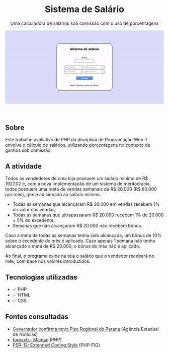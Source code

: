 <h1 align="center">Sistema de Salário</h1>
<p align="center">Uma calculadora de salários sob comissão com o uso de porcentagens</p>
<p align="center">
  <img alt="Exemplo" src="docs/Exemplo.gif" />
</p>
<br />

## Sobre

Este trabalho avaliativo de PHP da disciplina de Programação Web II envolve o cálculo de salários, utilizando porcentagens no contexto de ganhos sob comissão.

## A atividade

Todos os vendedores de uma loja possuem um salário mínimo de R$ 1927,02 e, com a nova implementação de um sistema de meritocracia, todos possuem uma meta de vendas semanais de R$ 20.000 (R$ 80.000 por mês), que é adicionada ao salário mínimo.

- Todas as semanas que alcançaram R$ 20.000 em vendas recebem 1% do valor das vendas;
- Todas as semanas que ultrapassaram R$ 20.000 recebem 1% de 20.000 + 5% do excedente;
- Semanas que não alcançaram R$ 20.000 não recebem bônus.

Caso a meta de todas as semanas tenha sido alcançada, um bônus de 10% sobre o excedente do mês é aplicado. Caso apenas 1 semana não tenha alcançado a meta de R$ 20.000, o bônus do mês não é aplicado.

Ao final, o programa exibe na tela o salário que o vendedor receberá no mês, com base nos valores introduzidos.

## Tecnologias utilizadas

- ✅ PHP
- ✅ HTML
- ✅ CSS

## Fontes consultadas

- [Governador confirma novo Piso Regional do Paraná](https://www.aen.pr.gov.br/Noticia/Maior-do-Brasil-governador-confirma-novo-Piso-Regional-que-vai-de-R-18-mil-R-21-mil) (Agência Estadual de Notícias)
- [foreach - Manual](https://www.php.net/manual/pt_BR/control-structures.foreach.php) (PHP)
- [PSR-12: Extended Coding Style](https://www.php-fig.org/psr/psr-12/) (PHP-FIG)